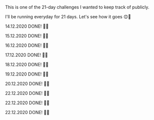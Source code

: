 This is one of the 21-day challenges I wanted to keep track of publicly. 

I'll be running everyday for 21 days. Let's see how it goes 😊🤘

14.12.2020 DONE! 🏃✅

15.12.2020 DONE! 🏃✅

16.12.2020 DONE! 🏃✅

17.12.2020 DONE! 🏃✅

18.12.2020 DONE! 🏃✅

19.12.2020 DONE! 🏃✅

20.12.2020 DONE! 🏃✅

22.12.2020 DONE! 🏃✅

22.12.2020 DONE! 🏃✅

22.12.2020 DONE! 🏃✅

